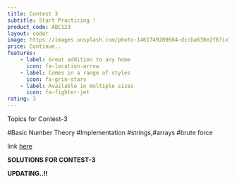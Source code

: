 ```yaml
---
title: Contest 3
subtitle: Start Practicing !
product_code: ABC123
layout: coder
image: https://images.unsplash.com/photo-1461749280684-dccba630e2f6?ixlib=rb-1.2.1&ixid=eyJhcHBfaWQiOjEyMDd9&w=1000&q=80
price: Continue..
features:
    - label: Great addition to any home
      icon: fa-location-arrow
    - label: Comes in a range of styles
      icon: fa-grin-stars
    - label: Available in multiple sizes
      icon: fa-fighter-jet
rating: 3
---
```

Topics for Contest-3


#Basic Number Theory #Implementation #strings,#arrays #brute force

link [here](https://www.hackerrank.com/snistcontest1)

**SOLUTIONS FOR CONTEST-3**

**UPDATING..!!**
